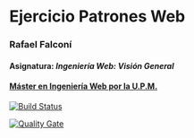 # Ejercicio Patrones Web
### Rafael Falconí
#### Asignatura: *Ingeniería Web: Visión General*
#### [Máster en Ingeniería Web por la U.P.M.](http://miw.etsisi.upm.es)

[![Build Status](https://travis-ci.org/rafaelfalconi/APAW-ECP2-RAFAELFALCONI.svg?branch=develop)](https://travis-ci.org/rafaelfalconi/APAW-ECP2-RAFAELFALCONI)

[![Quality Gate](https://sonarcloud.io/api/badges/gate?key=es.upm.miw:APAW-ECP2-RAFAELFALCONI)](https://sonarcloud.io/dashboard?id=es.upm.miw:APAW-ECP2-RAFAELFALCONI)